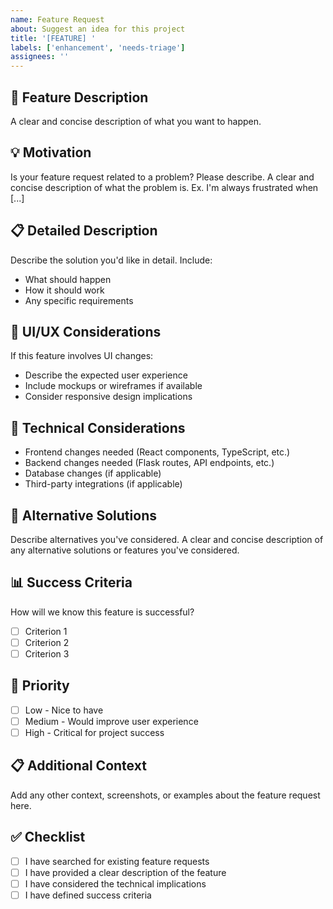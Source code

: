 ```yaml
---
name: Feature Request
about: Suggest an idea for this project
title: '[FEATURE] '
labels: ['enhancement', 'needs-triage']
assignees: ''
---
```


## 🚀 Feature Description
A clear and concise description of what you want to happen.

## 💡 Motivation
Is your feature request related to a problem? Please describe.
A clear and concise description of what the problem is. Ex. I'm always frustrated when [...]

## 📋 Detailed Description
Describe the solution you'd like in detail. Include:
- What should happen
- How it should work
- Any specific requirements

## 🎨 UI/UX Considerations
If this feature involves UI changes:
- Describe the expected user experience
- Include mockups or wireframes if available
- Consider responsive design implications

## 🔧 Technical Considerations
- Frontend changes needed (React components, TypeScript, etc.)
- Backend changes needed (Flask routes, API endpoints, etc.)
- Database changes (if applicable)
- Third-party integrations (if applicable)

## 📱 Alternative Solutions
Describe alternatives you've considered.
A clear and concise description of any alternative solutions or features you've considered.

## 📊 Success Criteria
How will we know this feature is successful?
- [ ] Criterion 1
- [ ] Criterion 2
- [ ] Criterion 3

## 🎯 Priority
- [ ] Low - Nice to have
- [ ] Medium - Would improve user experience
- [ ] High - Critical for project success

## 📋 Additional Context
Add any other context, screenshots, or examples about the feature request here.

## ✅ Checklist
- [ ] I have searched for existing feature requests
- [ ] I have provided a clear description of the feature
- [ ] I have considered the technical implications
- [ ] I have defined success criteria
